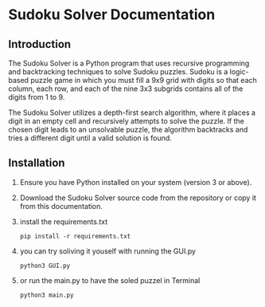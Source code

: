 
# Sudoku Solver Documentation


## Introduction

The Sudoku Solver is a Python program that uses recursive programming and backtracking techniques to solve Sudoku puzzles. Sudoku is a logic-based puzzle game in which you must fill a 9x9 grid with digits so that each column, each row, and each of the nine 3x3 subgrids contains all of the digits from 1 to 9.

The Sudoku Solver utilizes a depth-first search algorithm, where it places a digit in an empty cell and recursively attempts to solve the puzzle. If the chosen digit leads to an unsolvable puzzle, the algorithm backtracks and tries a different digit until a valid solution is found.

## Installation


1) Ensure you have Python installed on your system (version 3 or above).

2) Download the Sudoku Solver source code from the repository or copy it from this documentation.

3) install the requirements.txt

       pip install -r requirements.txt
      
4) you can try soliving it youself with running the GUI.py

       python3 GUI.py
       
5) or run the main.py to have the soled puzzel in Terminal
      
       python3 main.py
       
